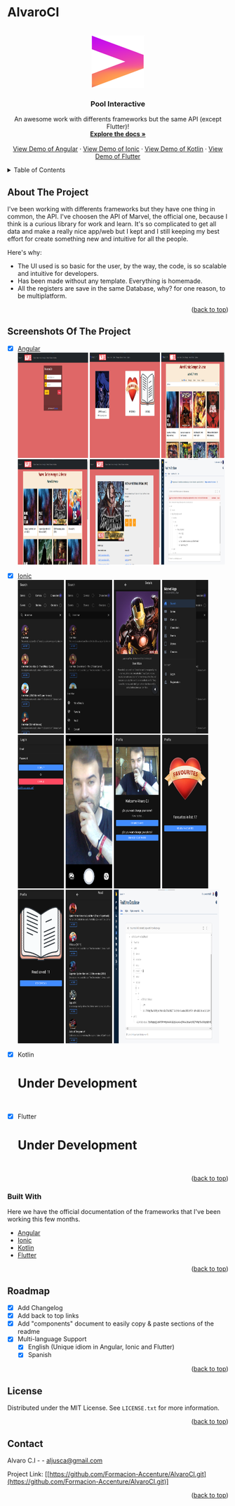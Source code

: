 # AlvaroCI
<div id="top"></div>
<!--
*** Thanks for checking out the Best-README-Template. If you have a suggestion
*** that would make this better, please fork the repo and create a pull request
*** or simply open an issue with the tag "enhancement".
*** Don't forget to give the project a star!
*** Thanks again! Now go create something AMAZING! :D
-->

<!-- PROJECT LOGO -->
<br />
<div align="center">
  <a href="https://github.com/Formacion-Accenture/AlvaroCI.git">
    <img src="./images/logo.png" alt="Logo" width="120" height="120">
  </a>

  <h3 align="center">Pool Interactive</h3>

  <p align="center">
    An awesome work with differents frameworks but the same API (except Flutter)!
    <br />
    <a href="https://github.com/Formacion-Accenture/AlvaroCI.git"><strong>Explore the docs »</strong></a>
    <br />
    <br />
    <a href="https://aci-marvel-angular.netlify.app">View Demo of Angular</a>
    ·
    <a href="https://aci-marvel-ionic.netlify.app">View Demo of Ionic</a>
    ·
    <a href="">View Demo of Kotlin</a>
    ·
    <a href="">View Demo of Flutter</a>
  </p>
</div>

<!-- TABLE OF CONTENTS -->
<details>
  <summary>Table of Contents</summary>
  <ol>
    <li>
      <a href="#about-the-project">About The Project</a>
      <a href="#screenshots-project">Screenshots Of The Project</a>
      <ul>
        <li><a href="#built-with">Built With</a></li>
      </ul>
    </li>
    <li><a href="#roadmap">Roadmap</a></li>
    <li><a href="#license">License</a></li>
    <li><a href="#contact">Contact</a></li>
  </ol>
</details>

<!-- ABOUT THE PROJECT -->
## About The Project

I've been working with differents frameworks but they have one thing in common, the API. I've choosen the API of Marvel, the official one, because I think
is a curious library for work and learn. It's so complicated to get all data and make a really nice app/web but I kept and I still keeping my best effort for create something new
and intuitive for all the people.

Here's why:
* The UI used is so basic for the user, by the way, the code, is so scalable and intuitive for developers.
* Has been made without any template. Everything is homemade.
* All the registers are save in the same Database, why? for one reason, to be multiplatform.

<p align="right">(<a href="#top">back to top</a>)</p>

<!-- SCREENSHOTS -->
## Screenshots Of The Project
- [x] <a href="https://github.com/Formacion-Accenture/AlvaroCI/tree/main/Angular">Angular</a>
  <br />
  <img src="./images/angular/angular_screenshot_login.png" alt="Logo" width="33.3%" height="240">
  <img src="./images/angular/angular_screenshot_profile.png" alt="Logo" width="33.3%" height="240">
  <img src="./images/angular/angular_screenshot_search.png" alt="Logo" width="30%" height="240">
  <br />
  <img src="./images/angular/angular_screenshot_series.png" alt="Logo" width="33.3%" height="240">
  <img src="./images/angular/angular_screenshot_details.png" alt="Logo" width="33.3%" height="240">
  <img src="./images/angular/angular_screenshot_firebase.png" alt="Logo" width="30%" height="240">
  <br />
- [x] <a href="https://github.com/Formacion-Accenture/AlvaroCI/tree/main/Ionic">Ionic</a>
  <br />
  <img src="./images/ionic/ionic_screenshot_search.png" alt="Logo" width="22%" height="350">
  <img src="./images/ionic/ionic_screenshot_options.png" alt="Logo" width="22%" height="350">
  <img src="./images/ionic/ionic_screenshot_details.png" alt="Logo" width="22%" height="350">
  <img src="./images/ionic/ionic_screenshot_sidebar.png" alt="Logo" width="22%" height="350">
  <br />
  <img src="./images/ionic/ionic_screenshot_login.png" alt="Logo" width="22%" height="350">
  <img src="./images/ionic/ionic_screenshot_camera.png" alt="Logo" width="22%" height="350">
  <img src="./images/ionic/ionic_screenshot_profile.png" alt="Logo" width="22%" height="350">
  <img src="./images/ionic/ionic_screenshot_profile2.png" alt="Logo" width="22%" height="350">
  <br />
  <img src="./images/ionic/ionic_screenshot_profile3.png" alt="Logo" width="22%" height="350">
  <img src="./images/ionic/ionic_screenshot_read.png" alt="Logo" width="22%" height="350">
  <img src="./images/ionic/ionic_screenshot_firebase.png" alt="Logo" width="50%" height="350">
  <br />
- [x] Kotlin
  <h1>Under Development</h1>
  <br />

- [x] Flutter
  <h1>Under Development</h1>
  <br />

<p align="right">(<a href="#top">back to top</a>)</p>

### Built With

Here we have the official documentation of the frameworks that I've been working this few months.

* [Angular](https://angular.io/)
* [Ionic](https://ionic.io/)
* [Kotlin](https://developer.android.com/kotlin/first?hl=es-419)
* [Flutter](https://docs.flutter.dev/)

<p align="right">(<a href="#top">back to top</a>)</p>

<!-- ROADMAP -->
## Roadmap

- [x] Add Changelog
- [x] Add back to top links
- [x] Add "components" document to easily copy & paste sections of the readme
- [x] Multi-language Support
    - [x] English (Unique idiom in Angular, Ionic and Flutter)
    - [x] Spanish

<p align="right">(<a href="#top">back to top</a>)</p>

<!-- LICENSE -->
## License

Distributed under the MIT License. See `LICENSE.txt` for more information.

<p align="right">(<a href="#top">back to top</a>)</p>

<!-- CONTACT -->
## Contact

Alvaro C.I - - aljusca@gmail.com

Project Link: [[https://github.com/Formacion-Accenture/AlvaroCI.git](https://github.com/Formacion-Accenture/AlvaroCI.git)]

<p align="right">(<a href="#top">back to top</a>)</p>


